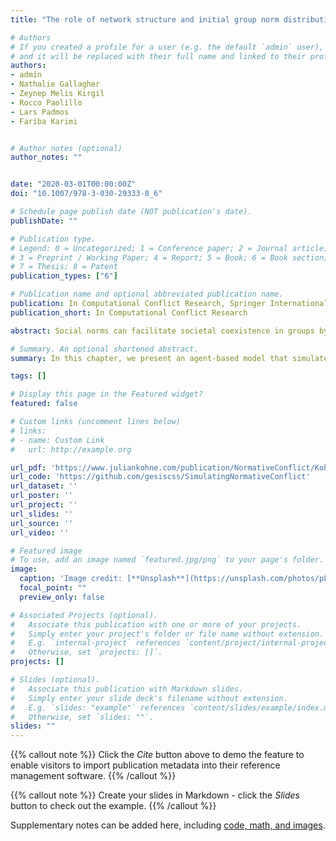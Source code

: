```yaml
---
title: "The role of network structure and initial group norm distributions in norm conflict"

# Authors
# If you created a profile for a user (e.g. the default `admin` user), write the username (folder name) here 
# and it will be replaced with their full name and linked to their profile.
authors:
- admin
- Nathalie Gallagher
- Zeynep Melis Kirgil 
- Rocco Paolillo
- Lars Padmos
- Fariba Karimi


# Author notes (optional)
author_notes: ""


date: "2020-03-01T00:00:00Z"
doi: "10.1007/978-3-030-29333-8_6"

# Schedule page publish date (NOT publication's date).
publishDate: ""

# Publication type.
# Legend: 0 = Uncategorized; 1 = Conference paper; 2 = Journal article;
# 3 = Preprint / Working Paper; 4 = Report; 5 = Book; 6 = Book section;
# 7 = Thesis; 8 = Patent
publication_types: ["6"]

# Publication name and optional abbreviated publication name.
publication: In Computational Conflict Research, Springer International Publishing, Cham
publication_short: In Computational Conflict Research

abstract: Social norms can facilitate societal coexistence in groups by providing an implicitly shared set of expectations and behavioral guidelines. However, different social groups can hold different norms, and lacking an overarching normative consensus can lead to conflict within and between groups. In this chapter, we present an agent-based model that simulates the adoption of norms in two interacting groups. We explore this phenomenon while varying relative group sizes and homophily/heterophily (two features of network structure), and initial group norm distributions. Agents update their norm according to an adapted version of Granovetter's threshold model, using a uniform distribution of thresholds. We study the impact of network structure and initial norm distributions on the process of achieving normative consensus and the resulting potential for intragroup and intergroup conflict. Our results show that norm change is most likely when norms are strongly tied to group membership. Groups end up with the most similar norm distributions when networks are heterophilic, with small to middling minority groups. High homophilic networks show high potential intergroup conflict and low potential intragroup conflict, while the opposite pattern emerges for high heterophilic networks.

# Summary. An optional shortened abstract.
summary: In this chapter, we present an agent-based model that simulates the adoption of norms in two interacting groups. We explore this phenomenon while varying relative group sizes and homophily/heterophily (two features of network structure), and initial group norm distributions. Agents update their norm according to an adapted version of Granovetter's threshold model, using a uniform distribution of thresholds.

tags: []

# Display this page in the Featured widget?
featured: false

# Custom links (uncomment lines below)
# links:
# - name: Custom Link
#   url: http://example.org

url_pdf: 'https://www.juliankohne.com/publication/NormativeConflict/Kohne2020_Chapter_TheRoleOfNetworkStructureAndIn.pdf'
url_code: 'https://github.com/gesiscss/SimulatingNormativeConflict'
url_dataset: ''
url_poster: ''
url_project: ''
url_slides: ''
url_source: ''
url_video: ''

# Featured image
# To use, add an image named `featured.jpg/png` to your page's folder. 
image:
  caption: 'Image credit: [**Unsplash**](https://unsplash.com/photos/pLCdAaMFLTE)'
  focal_point: ""
  preview_only: false

# Associated Projects (optional).
#   Associate this publication with one or more of your projects.
#   Simply enter your project's folder or file name without extension.
#   E.g. `internal-project` references `content/project/internal-project/index.md`.
#   Otherwise, set `projects: []`.
projects: []

# Slides (optional).
#   Associate this publication with Markdown slides.
#   Simply enter your slide deck's filename without extension.
#   E.g. `slides: "example"` references `content/slides/example/index.md`.
#   Otherwise, set `slides: ""`.
slides: ""
---
```


{{% callout note %}}
Click the *Cite* button above to demo the feature to enable visitors to import publication metadata into their reference management software.
{{% /callout %}}

{{% callout note %}}
Create your slides in Markdown - click the *Slides* button to check out the example.
{{% /callout %}}

Supplementary notes can be added here, including [code, math, and images](https://wowchemy.com/docs/writing-markdown-latex/).
